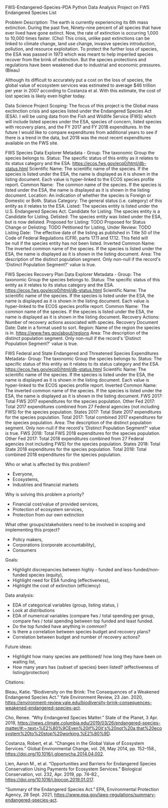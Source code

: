 FWS-Endangered-Species-PDA
Python Data Analysis Project on FWS Endangered Species List

Problem Description:
The earth is currently experiencing its 6th mass extinction. During the past five, Ninety-nine percent of all species that have ever lived have gone extinct. Now, the rate of extinction is occurring 1,000 to 10,000 times faster. (Cho)
This crisis, unlike past extinctions can be linked to climate change, land use change, invasive species introduction, pollution, and resource exploitation. To protect the further loss of species, the ESA was passed in 1973 which was meant to help imperiled species recover from the brink of extinction. But the species protections and regulations have been weakened due to industrial and economic pressures. (Bleau)

Although its difficult to accurately put a cost on the loss of species, the global value of ecosystem services was estimated to average $46 trillion per year in 2007 according to Costanza et al. With this estimate, the cost of lost species is likely even higher today. 

Data Science Project Scoping: 
The focus of this project is the Global mass exctinction crisis and species listed under the Endangered Species Act (ESA). I will be using data from the Fish and Wildlife Service (FWS) which will include listed species under the ESA, species of concern, listed species with recovery plans, and the FY 2017 and FY 2018 expenditures. In the future I would like to compare expenditures from additional years to see if there is a trend in the data, but 2018 was the most recent expenditures available on the FWS site.  

FWS Species Data Explorer Metadata -
	Group: The taxonomic Group the species belongs to.
	Status: The specific status of this entity as it relates to its status category and the ESA. https://ecos.fws.gov/ecp0/html/db-status.html
	Scientific Name: The scientific name of the species. If the species is listed under the ESA, the name is displayed as it is shown in the listing document. Each value is hyper-linked to the ECOS species profile report.
	Common Name:  The common name of the species. If the species is listed under the ESA, the name is displayed as it is shown in the listing document.
	Location: An indication of whether the species is Foreign or Domestic or Both.
	Status Category: The general status (i.e. category) of this entity as it relates to the ESA.
		Listed: The species entity is listed under the U.S. Endangered Species Act.
		Candidate for Listing: The species entity is a Candidate for Listing.
		Delisted: The species entity was listed under the ESA, but is now delisted.
		Proposed for Listing: TODO
		Proposed for Status Change or Delisting: TODO
		Petitioned for Listing, Under Review: TODO
	Listing Date:  The effective date of the listing as published in Title 50 of the Code of Federal Regulations (CFR), parts 17.11 and 17.12. This field will be null if the species entity has not been listed.
	Inverted Common Name: The inverted common name of the species. If the species is listed under the ESA, the name is displayed as it is shown in the listing document.
	Area: The description of the distinct population segment. Only non-null if the record's 'Distinct Population Segment?' value is true.

FWS Species Recovery Plan Data Explorer Metadata -
	Group: The taxonomic Group the species belongs to.
	Status: The specific status of this entity as it relates to its status category and the ESA. https://ecos.fws.gov/ecp0/html/db-status.html
	Scientific Name: The scientific name of the species. If the species is listed under the ESA, the name is displayed as it is shown in the listing document. Each value is hyper-linked to the ECOS species profile report.
	Common Name:  The common name of the species. If the species is listed under the ESA, the name is displayed as it is shown in the listing document.
	Recovery Actions: Number of recovery actions associated with species.
        Recovery Document Date: Date in a format used to sort.
	Region: Name of the region the species is in. https://www.fws.gov/about/regions
	Area: The description of the distinct population segment. Only non-null if the record's 'Distinct Population Segment?' value is true.

FWS Federal and State Endangered and Threatened Species Expenditures Metadata-
	Group: The taxonomic Group the species belongs to.
	Status: The specific status of this entity as it relates to its status category and the ESA. https://ecos.fws.gov/ecp0/html/db-status.html
	Scientific Name: The scientific name of the species. If the species is listed under the ESA, the name is displayed as it is shown in the listing document. Each value is hyper-linked to the ECOS species profile report.
	Inverted Common Name: The inverted common name of the species. If the species is listed under the ESA, the name is displayed as it is shown in the listing document.
	FWS 2017: Total FWS 2017 expenditures for the species population.
	Other Fed 2017: Total 2017 expenditures combined from 27 Federal agencies (not including FWS) for the species population.
        States 2017: Total State 2017 expenditures for the species population.
	Total 2017: Total combined 2017 expenditures for the species population.
	Area: The description of the distinct population segment. Only non-null if the record's 'Distinct Population Segment?' value is true.
	FWS 2018: Total FWS 2018 expenditures for the species population.
	Other Fed 2017: Total 2018 expenditures combined from 27 Federal agencies (not including FWS) for the species population.
        States 2018: Total State 2018 expenditures for the species population.
	Total 2018: Total combined 2018 expenditures for the species population.
	
Who or what is affected by this problem?
- Everyone,
- Ecosystems,
- Industries and financial markets

Why is solving this problem a priority?
- Financial cost/value of provided services,
- Protection of ecosystem services,
- Protection from our own extinction
	
What other groups/stakeholders need to be involved in scoping and implementing this project?
- Policy makers,
- Corporations (corporate accountability),
- Consumers

Goals:
- Highlight discrepancies between highly - funded and less-funded/non-funded species (equity),
- Highlight need for ESA funding (effectiveness),
- Highlight the cost of extinction (efficiency)

Data analysis:
- EDA of categorical variables (group, listing status, )
- Look at distributions
- EDA of numerical variables (compare fws / total spending per group, compare  fws / total spending between top funded and least funded. 
- Do the top funded have anything in common?
- Is there a correlation between species budget and recovery plans?
- Correlation between budget and number of recovery actions?

Future ideas: 
- Highlight how many species are petitioned/ how long they have been on waiting list,
- How many years has (subset of species) been listed? (effectiveness of listing/protection) 

Citations:

Bleau, Katie. “Biodiversity on the Brink: The Consequences of a Weakened Endangered Species Act.” Yale Environment Review, 23 Jan. 2020, https://environment-review.yale.edu/biodiversity-brink-consequences-weakened-endangered-species-act. 

Cho, Renee.  “Why Endangered Species Matter.” State of the Planet, 3 Apr. 2019, https://news.climate.columbia.edu/2019/03/26/endangered-species-matter/#:~:text=%E2%80%9CEven%20if%20it's%20not%20a,that%20ecosystem%20to%20stop%20working.%E2%80%9D. 

Costanza, Robert, et al. “Changes in the Global Value of Ecosystem Services.” Global Environmental Change, vol. 26, May 2014, pp. 152–158., https://doi.org/10.1016/j.gloenvcha.2014.04.002. 

Lien, Aaron M., et al. “Opportunities and Barriers for Endangered Species Conservation Using Payments for Ecosystem Services.” Biological Conservation, vol. 232, Apr. 2019, pp. 74–82., https://doi.org/10.1016/j.biocon.2019.01.017. 

“Summary of the Endangered Species Act.” EPA, Environmental Protection Agency, 28 Sept. 2021, https://www.epa.gov/laws-regulations/summary-endangered-species-act. 
